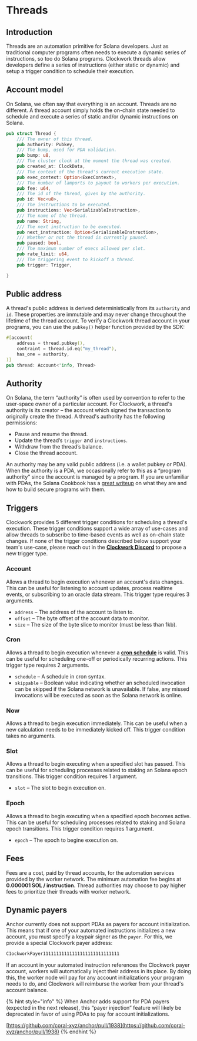 # Threads

## Introduction

Threads are an automation primitive for Solana developers. Just as traditional computer programs often needs to execute a dynamic series of instructions, so too do Solana programs. Clockwork threads allow developers define a series of instructions (either static or dynamic) and setup a trigger condition to schedule their execution.&#x20;

## Account model

On Solana, we often say that everything is an account. Threads are no different. A thread account simply holds the on-chain state needed to schedule and execute a series of static and/or dynamic instructions on Solana.&#x20;

```rust
pub struct Thread {
    /// The owner of this thread.
    pub authority: Pubkey,
    /// The bump, used for PDA validation.
    pub bump: u8,
    /// The cluster clock at the moment the thread was created.
    pub created_at: ClockData,
    /// The context of the thread's current execution state.
    pub exec_context: Option<ExecContext>,
    /// The number of lamports to payout to workers per execution.
    pub fee: u64,
    /// The id of the thread, given by the authority.
    pub id: Vec<u8>,
    /// The instructions to be executed.
    pub instructions: Vec<SerializableInstruction>,
    /// The name of the thread.
    pub name: String,
    /// The next instruction to be executed.
    pub next_instruction: Option<SerializableInstruction>,
    /// Whether or not the thread is currently paused.
    pub paused: bool,
    /// The maximum number of execs allowed per slot.
    pub rate_limit: u64,
    /// The triggering event to kickoff a thread.
    pub trigger: Trigger,

}
```

## Public address

A thread's public address is derived deterministically from its `authority` and `id`. These properties are immutable and may never change throughout the lifetime of the thread account. To verify a Clockwork thread account in your programs, you can use the `pubkey()` helper function provided by the SDK:

```rust
#[account(
    address = thread.pubkey(),
    contraint = thread.id.eq("my_thread"),
    has_one = authority,
)]
pub thread: Account<'info, Thread>
```

## Authority

On Solana, the term “authority” is often used by convention to refer to the user-space owner of a particular account. For Clockwork, a thread's authority is its creator – the account which signed the transaction to originally create the thread. A thread's authority has the following permissions:

* Pause and resume the thread.
* Update the thread’s `trigger` and `instructions`.
* Withdraw from the thread’s balance.
* Close the thread account.

An authority may be any valid public address (i.e. a wallet pubkey or PDA). When the authority is a PDA, we occasionally refer to this as a “program authority” since the account is managed by a program. If you are unfamiliar with PDAs, the Solana Cookbook has a [great writeup](https://solanacookbook.com/core-concepts/pdas.html) on what they are and how to build secure programs with them.

## Triggers

Clockwork provides 5 different trigger conditions for scheduling a thread's execution. These trigger conditions support a wide array of use-cases and allow threads to subscribe to time-based events as well as on-chain state changes. If none of the trigger conditions described below support your team's use-case, please reach out in the [**Clockwork Discord**](localnet.md) to propose a new trigger type.&#x20;

### Account

Allows a thread to begin execution whenever an account's data changes. This can be useful for listening to account updates, process realtime events, or subscribing to an oracle data stream. This trigger type requires 3 arguments.

* `address` – The address of the account to listen to.
* `offset` – The byte offset of the account data to monitor.
* `size` – The size of the byte slice to monitor (must be less than 1kb).

### Cron

Allows a thread to begin execution whenever a [**cron schedule**](https://en.wikipedia.org/wiki/Cron) is valid. This can be useful for scheduling one-off or periodically recurring actions. This trigger type requires 2 arguments.

* `schedule` – A schedule in cron syntax.&#x20;
* `skippable` – Boolean value indicating whether an scheduled invocation can be skipped if the Solana network is unavailable. If false, any missed invocations will be executed as soon as the Solana network is online.&#x20;

### Now

Allows a thread to begin execution immediately. This can be useful when a new calculation needs to be immediately kicked off. This trigger condition takes no arguments.

### Slot

Allows a thread to begin executing when a specified slot has passed. This can be useful for scheduling processes related to staking an Solana epoch transitions. This trigger condition requires 1 argument.

* `slot` – The slot to begin execution on.&#x20;

### Epoch

Allows a thread to begin executing when a specified epoch becomes active. This can be useful for scheduling processes related to staking and Solana epoch transitions. This trigger condition requires 1 argument.&#x20;

* `epoch` – The epoch to begine execution on.&#x20;

## Fees

Fees are a cost, paid by thread accounts, for the automation services provided by the worker network. The minimum automation fee begins at **0.000001 SOL / instruction.** Thread authorities may choose to pay higher fees to prioritize their threads with worker network.&#x20;

## Dynamic payers

Anchor currently does not support PDAs as payers for account initialization. This means that if one of your automated instructions initializes a new account, you must specify a keypair signer as the `payer`. For this, we provide a special Clockwork payer address:

```rust
C1ockworkPayer11111111111111111111111111111
```

If an account in your automated instruction references the Clockwork payer account, workers will automatically inject their address in its place. By doing this, the worker node will pay for any account initializations your program needs to do, and Clockwork will reimburse the worker from your thread's account balance.

{% hint style="info" %}
When Anchor adds support for PDA payers (expected in the next release), this “payer injection” feature will likely be deprecated in favor of using PDAs to pay for account initializations.

[https://github.com/coral-xyz/anchor/pull/1938](https://github.com/coral-xyz/anchor/pull/1938)
{% endhint %}
